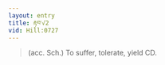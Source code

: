 ```yaml
---
layout: entry
title: རྟབ་√2
vid: Hill:0727
---
```

> (acc\. Sch\.) To suffer, tolerate, yield CD\.


